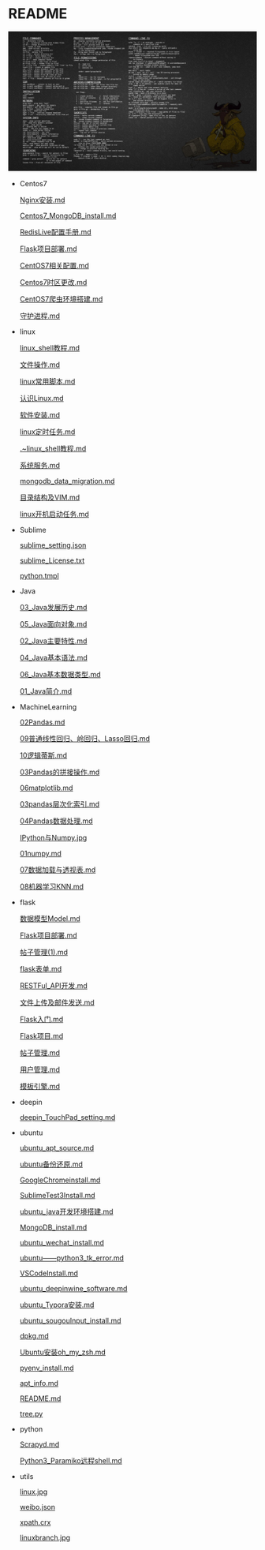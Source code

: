 # README

![avatar](./utils/linux.jpg)

- Centos7

    [Nginx安装.md](./Centos7/Nginx安装.md)

    [Centos7_MongoDB_install.md](./Centos7/Centos7_MongoDB_install.md)

    [RedisLive配置手册.md](./Centos7/RedisLive配置手册.md)

    [Flask项目部署.md](./Centos7/Flask项目部署.md)

    [CentOS7相关配置.md](./Centos7/CentOS7相关配置.md)

    [Centos7时区更改.md](./Centos7/Centos7时区更改.md)

    [CentOS7爬虫环境搭建.md](./Centos7/CentOS7爬虫环境搭建.md)

    [守护进程.md](./Centos7/守护进程.md)

- linux

    [linux_shell教程.md](./linux/linux_shell教程.md)

    [文件操作.md](./linux/文件操作.md)

    [linux常用脚本.md](./linux/linux常用脚本.md)

    [认识Linux.md](./linux/认识Linux.md)

    [软件安装.md](./linux/软件安装.md)

    [linux定时任务.md](./linux/linux定时任务.md)

    [.~linux_shell教程.md](./linux/.~linux_shell教程.md)

    [系统服务.md](./linux/系统服务.md)

    [mongodb_data_migration.md](./linux/mongodb_data_migration.md)

    [目录结构及VIM.md](./linux/目录结构及VIM.md)

    [linux开机启动任务.md](./linux/linux开机启动任务.md)

- Sublime

    [sublime_setting.json](./Sublime/sublime_setting.json)

    [sublime_License.txt](./Sublime/sublime_License.txt)

    [python.tmpl](./Sublime/python.tmpl)

- Java

    [03_Java发展历史.md](./Java/03_Java发展历史.md)

    [05_Java面向对象.md](./Java/05_Java面向对象.md)

    [02_Java主要特性.md](./Java/02_Java主要特性.md)

    [04_Java基本语法.md](./Java/04_Java基本语法.md)

    [06_Java基本数据类型.md](./Java/06_Java基本数据类型.md)

    [01_Java简介.md](./Java/01_Java简介.md)

- MachineLearning

    [02Pandas.md](./MachineLearning/02Pandas.md)

    [09普通线性回归、岭回归、Lasso回归.md](./MachineLearning/09普通线性回归、岭回归、Lasso回归.md)

    [10逻辑蒂斯.md](./MachineLearning/10逻辑蒂斯.md)

    [03Pandas的拼接操作.md](./MachineLearning/03Pandas的拼接操作.md)

    [06matplotlib.md](./MachineLearning/06matplotlib.md)

    [03pandas层次化索引.md](./MachineLearning/03pandas层次化索引.md)

    [04Pandas数据处理.md](./MachineLearning/04Pandas数据处理.md)

    [IPython与Numpy.jpg](./MachineLearning/IPython与Numpy.jpg)

    [01numpy.md](./MachineLearning/01numpy.md)

    [07数据加载与透视表.md](./MachineLearning/07数据加载与透视表.md)

    [08机器学习KNN.md](./MachineLearning/08机器学习KNN.md)

- flask

    [数据模型Model.md](./flask/数据模型Model.md)

    [Flask项目部署.md](./flask/Flask项目部署.md)

    [帖子管理(1).md](./flask/帖子管理(1).md)

    [flask表单.md](./flask/flask表单.md)

    [RESTFul_API开发.md](./flask/RESTFul_API开发.md)

    [文件上传及邮件发送.md](./flask/文件上传及邮件发送.md)

    [Flask入门.md](./flask/Flask入门.md)

    [Flask项目.md](./flask/Flask项目.md)

    [帖子管理.md](./flask/帖子管理.md)

    [用户管理.md](./flask/用户管理.md)

    [模板引擎.md](./flask/模板引擎.md)

- deepin

    [deepin_TouchPad_setting.md](./deepin/deepin_TouchPad_setting.md)

- ubuntu

    [ubuntu_apt_source.md](./ubuntu/ubuntu_apt_source.md)

    [ubuntu备份还原.md](./ubuntu/ubuntu备份还原.md)

    [GoogleChromeinstall.md](./ubuntu/GoogleChromeinstall.md)

    [SublimeTest3Install.md](./ubuntu/SublimeTest3Install.md)

    [ubuntu_java开发环境搭建.md](./ubuntu/ubuntu_java开发环境搭建.md)

    [MongoDB_install.md](./ubuntu/MongoDB_install.md)

    [ubuntu_wechat_install.md](./ubuntu/ubuntu_wechat_install.md)

    [ubuntu——python3_tk_error.md](./ubuntu/ubuntu——python3_tk_error.md)

    [VSCodeInstall.md](./ubuntu/VSCodeInstall.md)

    [ubuntu_deepinwine_software.md](./ubuntu/ubuntu_deepinwine_software.md)

    [ubuntu_Typora安装.md](./ubuntu/ubuntu_Typora安装.md)

    [ubuntu_sougouInput_install.md](./ubuntu/ubuntu_sougouInput_install.md)

    [dpkg.md](./ubuntu/dpkg.md)

    [Ubuntu安装oh_my_zsh.md](./ubuntu/Ubuntu安装oh_my_zsh.md)

    [pyenv_install.md](./ubuntu/pyenv_install.md)

    [apt_info.md](./ubuntu/apt_info.md)

    [README.md](./README.md)

    [tree.py](./tree.py)

- python

    [Scrapyd.md](./python/Scrapyd.md)

    [Python3_Paramiko远程shell.md](./python/Python3_Paramiko远程shell.md)

- utils

    [linux.jpg](./utils/linux.jpg)

    [weibo.json](./utils/weibo.json)

    [xpath.crx](./utils/xpath.crx)

    [linuxbranch.jpg](./utils/linuxbranch.jpg)

